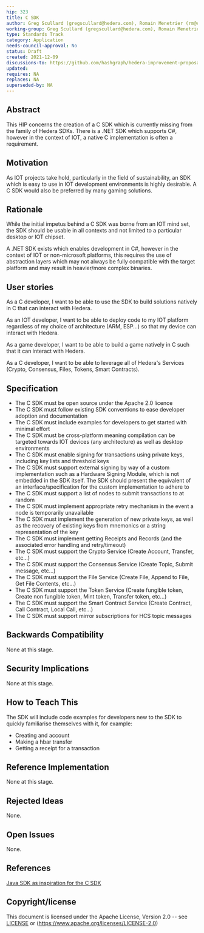 ```yaml
---
hip: 323
title: C SDK
author: Greg Scullard (gregscullard@hedera.com), Romain Menetrier (rm@emblock.co)
working-group: Greg Scullard (gregscullard@hedera.com), Romain Menetrier (rm@emblock.co)
type: Standards Track
category: Application
needs-council-approval: No
status: Draft
created: 2021-12-09
discussions-to: https://github.com/hashgraph/hedera-improvement-proposal/discussions/325
updated:
requires: NA
replaces: NA
superseded-by: NA
---
```


## Abstract

This HIP concerns the creation of a C SDK which is currently missing from the family of Hedera SDKs. There is a .NET SDK which supports C#, however in the context of IOT, a native C implementation is often a requirement.

## Motivation

As IOT projects take hold, particularly in the field of sustainability, an SDK which is easy to use in IOT development environments is highly desirable. A C SDK would also be preferred by many gaming solutions.

## Rationale

While the initial impetus behind a C SDK was borne from an IOT mind set, the SDK should be usable in all contexts and not limited to a particular desktop or IOT chipset.

A .NET SDK exists which enables development in C#, however in the context of IOT or non-microsoft platforms, this requires the use of abstraction layers which may not always be fully compatible with the target platform and may result in heavier/more complex binaries.

## User stories

As a C developer, I want to be able to use the SDK to build solutions natively in C that can interact with Hedera.

As an IOT developer, I want to be able to deploy code to my IOT platform regardless of my choice of architecture (ARM, ESP...) so that my device can interact with Hedera.

As a game developer, I want to be able to build a game natively in C such that it can interact with Hedera.

As a C developer, I want to be able to leverage all of Hedera's Services (Crypto, Consensus, Files, Tokens, Smart Contracts).

## Specification

* The C SDK must be open source under the Apache 2.0 licence
* The C SDK must follow existing SDK conventions to ease developer adoption and documentation
* The C SDK must include examples for developers to get started with minimal effort
* The C SDK must be cross-platform meaning compilation can be targeted towards IOT devices (any architecture) as well as desktop environments
* The C SDK must enable signing for transactions using private keys, including key lists and threshold keys
* The C SDK must support external signing by way of a custom implementation such as a Hardware Signing Module, which is not embedded in the SDK itself. The SDK should present the equivalent of an interface/specification for the custom implementation to adhere to
* The C SDK must support a list of nodes to submit transactions to at random
* The C SDK must implement appropriate retry mechanism in the event a node is temporarily unavailable
* The C SDK must implement the generation of new private keys, as well as the recovery of existing keys from mnemonics or a string representation of the key
* The C SDK must implement getting Receipts and Records (and the associated error handling and retry/timeout)
* The C SDK must support the Crypto Service (Create Account, Transfer, etc...)
* The C SDK must support the Consensus Service (Create Topic, Submit message, etc...)
* The C SDK must support the File Service (Create File, Append to File, Get File Contents, etc...)
* The C SDK must support the Token Service (Create fungible token, Create non fungible token, Mint token, Transfer token, etc...)
* The C SDK must support the Smart Contract Service (Create Contract, Call Contract, Local Call, etc...)
* The C SDK must support mirror subscriptions for HCS topic messages

## Backwards Compatibility

None at this stage.

## Security Implications

None at this stage.

## How to Teach This

The SDK will include code examples for developers new to the SDK to quickly familiarise themselves with it, for example:

* Creating and account
* Making a hbar transfer
* Getting a receipt for a transaction

## Reference Implementation

None at this stage.

## Rejected Ideas

None.

## Open Issues

None.

## References

[Java SDK as inspiration for the C SDK](https://github.com/hashgraph/hedera-sdk-java)

## Copyright/license

This document is licensed under the Apache License, Version 2.0 -- see [LICENSE](../LICENSE) or (https://www.apache.org/licenses/LICENSE-2.0)

